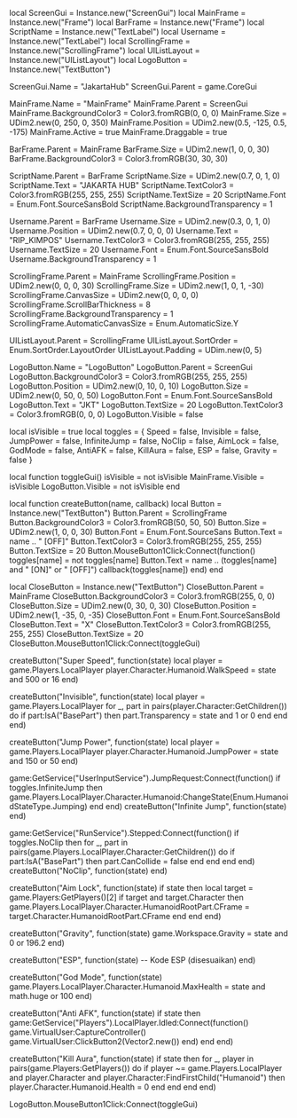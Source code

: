 local ScreenGui = Instance.new("ScreenGui")
local MainFrame = Instance.new("Frame")
local BarFrame = Instance.new("Frame")
local ScriptName = Instance.new("TextLabel")
local Username = Instance.new("TextLabel")
local ScrollingFrame = Instance.new("ScrollingFrame")
local UIListLayout = Instance.new("UIListLayout")
local LogoButton = Instance.new("TextButton")

ScreenGui.Name = "JakartaHub"
ScreenGui.Parent = game.CoreGui

MainFrame.Name = "MainFrame"
MainFrame.Parent = ScreenGui
MainFrame.BackgroundColor3 = Color3.fromRGB(0, 0, 0)
MainFrame.Size = UDim2.new(0, 250, 0, 350)
MainFrame.Position = UDim2.new(0.5, -125, 0.5, -175)
MainFrame.Active = true
MainFrame.Draggable = true

BarFrame.Parent = MainFrame
BarFrame.Size = UDim2.new(1, 0, 0, 30)
BarFrame.BackgroundColor3 = Color3.fromRGB(30, 30, 30)

ScriptName.Parent = BarFrame
ScriptName.Size = UDim2.new(0.7, 0, 1, 0)
ScriptName.Text = "JAKARTA HUB"
ScriptName.TextColor3 = Color3.fromRGB(255, 255, 255)
ScriptName.TextSize = 20
ScriptName.Font = Enum.Font.SourceSansBold
ScriptName.BackgroundTransparency = 1

Username.Parent = BarFrame
Username.Size = UDim2.new(0.3, 0, 1, 0)
Username.Position = UDim2.new(0.7, 0, 0, 0)
Username.Text = "RIP_KIMPOS"
Username.TextColor3 = Color3.fromRGB(255, 255, 255)
Username.TextSize = 20
Username.Font = Enum.Font.SourceSansBold
Username.BackgroundTransparency = 1

ScrollingFrame.Parent = MainFrame
ScrollingFrame.Position = UDim2.new(0, 0, 0, 30)
ScrollingFrame.Size = UDim2.new(1, 0, 1, -30)
ScrollingFrame.CanvasSize = UDim2.new(0, 0, 0, 0)
ScrollingFrame.ScrollBarThickness = 8
ScrollingFrame.BackgroundTransparency = 1
ScrollingFrame.AutomaticCanvasSize = Enum.AutomaticSize.Y

UIListLayout.Parent = ScrollingFrame
UIListLayout.SortOrder = Enum.SortOrder.LayoutOrder
UIListLayout.Padding = UDim.new(0, 5)

LogoButton.Name = "LogoButton"
LogoButton.Parent = ScreenGui
LogoButton.BackgroundColor3 = Color3.fromRGB(255, 255, 255)
LogoButton.Position = UDim2.new(0, 10, 0, 10)
LogoButton.Size = UDim2.new(0, 50, 0, 50)
LogoButton.Font = Enum.Font.SourceSansBold
LogoButton.Text = "JKT"
LogoButton.TextSize = 20
LogoButton.TextColor3 = Color3.fromRGB(0, 0, 0)
LogoButton.Visible = false

local isVisible = true
local toggles = {
    Speed = false,
    Invisible = false,
    JumpPower = false,
    InfiniteJump = false,
    NoClip = false,
    AimLock = false,
    GodMode = false,
    AntiAFK = false,
    KillAura = false,
    ESP = false,
    Gravity = false
}

local function toggleGui()
    isVisible = not isVisible
    MainFrame.Visible = isVisible
    LogoButton.Visible = not isVisible
end

local function createButton(name, callback)
    local Button = Instance.new("TextButton")
    Button.Parent = ScrollingFrame
    Button.BackgroundColor3 = Color3.fromRGB(50, 50, 50)
    Button.Size = UDim2.new(1, 0, 0, 30)
    Button.Font = Enum.Font.SourceSans
    Button.Text = name .. " [OFF]"
    Button.TextColor3 = Color3.fromRGB(255, 255, 255)
    Button.TextSize = 20
    Button.MouseButton1Click:Connect(function()
        toggles[name] = not toggles[name]
        Button.Text = name .. (toggles[name] and " [ON]" or " [OFF]")
        callback(toggles[name])
    end)
end

local CloseButton = Instance.new("TextButton")
CloseButton.Parent = MainFrame
CloseButton.BackgroundColor3 = Color3.fromRGB(255, 0, 0)
CloseButton.Size = UDim2.new(0, 30, 0, 30)
CloseButton.Position = UDim2.new(1, -35, 0, -35)
CloseButton.Font = Enum.Font.SourceSansBold
CloseButton.Text = "X"
CloseButton.TextColor3 = Color3.fromRGB(255, 255, 255)
CloseButton.TextSize = 20
CloseButton.MouseButton1Click:Connect(toggleGui)

createButton("Super Speed", function(state)
    local player = game.Players.LocalPlayer
    player.Character.Humanoid.WalkSpeed = state and 500 or 16
end)

createButton("Invisible", function(state)
    local player = game.Players.LocalPlayer
    for _, part in pairs(player.Character:GetChildren()) do
        if part:IsA("BasePart") then
            part.Transparency = state and 1 or 0
        end
    end
end)

createButton("Jump Power", function(state)
    local player = game.Players.LocalPlayer
    player.Character.Humanoid.JumpPower = state and 150 or 50
end)

game:GetService("UserInputService").JumpRequest:Connect(function()
    if toggles.InfiniteJump then
        game.Players.LocalPlayer.Character.Humanoid:ChangeState(Enum.HumanoidStateType.Jumping)
    end
end)
createButton("Infinite Jump", function(state) end)

game:GetService("RunService").Stepped:Connect(function()
    if toggles.NoClip then
        for _, part in pairs(game.Players.LocalPlayer.Character:GetChildren()) do
            if part:IsA("BasePart") then
                part.CanCollide = false
            end
        end
    end
end)
createButton("NoClip", function(state) end)

createButton("Aim Lock", function(state)
    if state then
        local target = game.Players:GetPlayers()[2]
        if target and target.Character then
            game.Players.LocalPlayer.Character.HumanoidRootPart.CFrame = target.Character.HumanoidRootPart.CFrame
        end
    end
end)

createButton("Gravity", function(state)
    game.Workspace.Gravity = state and 0 or 196.2
end)

createButton("ESP", function(state)
    -- Kode ESP (disesuaikan)
end)

createButton("God Mode", function(state)
    game.Players.LocalPlayer.Character.Humanoid.MaxHealth = state and math.huge or 100
end)

createButton("Anti AFK", function(state)
    if state then
        game:GetService("Players").LocalPlayer.Idled:Connect(function()
            game.VirtualUser:CaptureController()
            game.VirtualUser:ClickButton2(Vector2.new())
        end)
    end
end)

createButton("Kill Aura", function(state)
    if state then
        for _, player in pairs(game.Players:GetPlayers()) do
            if player ~= game.Players.LocalPlayer and player.Character and player.Character:FindFirstChild("Humanoid") then
                player.Character.Humanoid.Health = 0
            end
        end
    end
end)

LogoButton.MouseButton1Click:Connect(toggleGui)